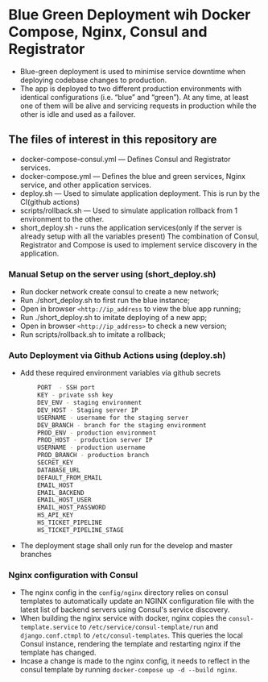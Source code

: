 # Blue Green Deployment wih Docker Compose, Nginx, Consul and Registrator

- Blue-green deployment is used to minimise service downtime when deploying codebase changes to production.
- The app is deployed to two different production environments with identical configurations (i.e. “blue” and “green”). At any time, at least one of them will be alive and servicing requests in production while the other is idle and used as a failover. 

## The files of interest in this repository are

- docker-compose-consul.yml — Defines Consul and Registrator services.
- docker-compose.yml — Defines the blue and green services, Nginx service, and other application services.
- deploy.sh — Used to simulate application deployment. This is run by the CI(github actions)
- scripts/rollback.sh — Used to simulate application rollback from 1 environment to the other.
- short_deploy.sh - runs the application services(only if the server is already setup with all the variables present)
The combination of Consul, Registrator and Compose is used to implement service discovery in the application.

### Manual Setup on the server using (short_deploy.sh)

- Run docker network create consul to create a new network;
- Run ./short_deploy.sh to first run the blue instance;
- Open in browser `<http://ip_address` to view the blue app running;
- Run ./short_deploy.sh to imitate deploying of a new app;
- Open in browser `<http://ip_address>` to check a new version;
- Run scripts/rollback.sh to imitate a rollback;

### Auto Deployment via Github Actions using (deploy.sh)

- Add these required environment variables via github secrets

```sh
        PORT  - SSH port
        KEY - private ssh key
        DEV_ENV - staging environment
        DEV_HOST - Staging server IP
        USERNAME - username for the staging server
        DEV_BRANCH - branch for the staging environment
        PROD_ENV - production environment
        PROD_HOST - production server IP
        USERNAME - production username
        PROD_BRANCH - production branch
        SECRET_KEY
        DATABASE_URL
        DEFAULT_FROM_EMAIL
        EMAIL_HOST
        EMAIL_BACKEND
        EMAIL_HOST_USER
        EMAIL_HOST_PASSWORD
        HS_API_KEY
        HS_TICKET_PIPELINE
        HS_TICKET_PIPELINE_STAGE
```

- The deployment stage shall only run for the develop and master branches

### Nginx configuration with Consul

- The nginx config in the `config/nginx` directory relies on consul templates to automatically update an NGINX configuration file with the latest list of backend servers using Consul's service discovery.
- When building the nginx service with docker, nginx copies the `consul-template.service` to `/etc/service/consul-template/run` and `django.conf.ctmpl` to `/etc/consul-templates`. This queries the local Consul instance, rendering the template and restarting nginx if the template has changed.
- Incase a change is made to the nginx config, it needs to reflect in the consul template by running `docker-compose up -d --build nginx`.
